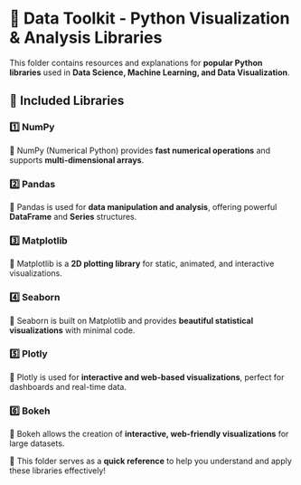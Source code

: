 # 📂 Data Toolkit - Python Visualization & Analysis Libraries

This folder contains resources and explanations for **popular Python libraries** used in **Data Science, Machine Learning, and Data Visualization**.

## 📌 Included Libraries

### 1️⃣ **NumPy**

🔹 NumPy (Numerical Python) provides **fast numerical operations** and supports **multi-dimensional arrays**.

### 2️⃣ **Pandas**

🔹 Pandas is used for **data manipulation and analysis**, offering powerful **DataFrame** and **Series** structures.

### 3️⃣ **Matplotlib**

🔹 Matplotlib is a **2D plotting library** for static, animated, and interactive visualizations.

### 4️⃣ **Seaborn**

🔹 Seaborn is built on Matplotlib and provides **beautiful statistical visualizations** with minimal code.

### 5️⃣ **Plotly**

🔹 Plotly is used for **interactive and web-based visualizations**, perfect for dashboards and real-time data.

### 6️⃣ **Bokeh**

🔹 Bokeh allows the creation of **interactive, web-friendly visualizations** for large datasets.

🚀 This folder serves as a **quick reference** to help you understand and apply these libraries effectively!
